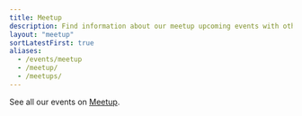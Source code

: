 ```yaml
---
title: Meetup
description: Find information about our meetup upcoming events with other Latinx in Tech.
layout: "meetup"
sortLatestFirst: true
aliases:
  - /events/meetup
  - /meetup/
  - /meetups/
---
```


See all our events on [Meetup](https://meetup.com/techqueria/).
